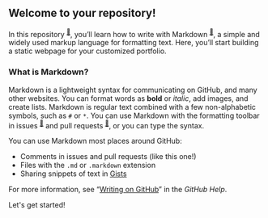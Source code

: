 ## Welcome to your repository!

In this repository <sup>[:book:](https://help.github.com/articles/github-glossary/#repository)</sup>, you’ll learn how to write with Markdown <sup>[:book:](https://help.github.com/articles/github-glossary/#markdown)</sup>, a simple and widely used markup language for formatting text. Here, you’ll start building a static webpage for your customized portfolio.

### What is Markdown?

Markdown is a lightweight syntax for communicating on GitHub, and many other websites. You can format words as **bold** or _italic_, add images, and create lists. Markdown is regular text combined with a few non-alphabetic symbols, such as `#` or `*`. You can use Markdown with the formatting toolbar in issues <sup>[:book:](https://help.github.com/articles/github-glossary/#issues)</sup> and pull requests <sup>[:book:](https://help.github.com/articles/github-glossary/#pull-request)</sup>, or you can type the syntax.

You can use Markdown most places around GitHub:

- Comments in issues and pull requests (like this one!)
- Files with the `.md` or `.markdown` extension
- Sharing snippets of text in [Gists](https://gist.github.com/)

For more information, see “[Writing on GitHub](https://help.github.com/categories/writing-on-github/)” in the _GitHub Help_.

Let's get started!
